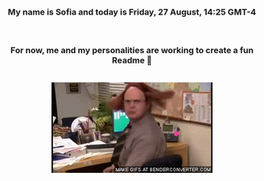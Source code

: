 


<div align="center">
<h3 >My name is Sofia and today is Friday, 27 August, 14:25 GMT-4</h3><br>
<h3 >For now, me and my personalities are working to create a fun Readme 👋
</h3><br>
<img src='img/dwight.gif' alt='working...'/>
</div>
